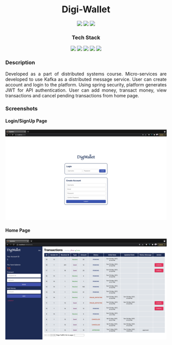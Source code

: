 <h1 align="center"> Digi-Wallet </h1>

<p align="center">
  <img src="https://img.shields.io/badge/Developer-Vishnu_Divakar-orange" />
  <img src="https://img.shields.io/badge/OpenSource-Always-green" />
  <img src="https://img.shields.io/badge/Distributed-Systems-yellow" />
</p>

<h3 align="center">Tech Stack</h3>
<p align="center">
  <img src="https://img.shields.io/badge/Java-SpringBoot-orange" />
  <img src="https://img.shields.io/badge/React-green" />
  <img src="https://img.shields.io/badge/Kafka-yellow" />
  <img src="https://img.shields.io/badge/Postgres-blue" />
  <img src="https://img.shields.io/badge/Docker-important" />
</p>

<h3>Description</h3>
<p align='justify'>
  Developed as a part of distributed systems course. Micro-services are developed
  to use Kafka as a distributed message service. User can create account and login
  to the platform. Using spring security, platform generates JWT for API authentication.
  User can add money, transact money, view transactions and cancel pending transactions
  from home page.
</p>

<h3>Screenshots</h3>

<h4>Login/SignUp Page</h4>
<div>
  <p align='justify'>
    <img src="https://github.com/vishnudivakar31/digi-wallet/blob/main/screenshots/login_screen.png" />
  </p>
</div>

<h4>Home Page</h4>
<div>
  <p align='justify'>
    <img src=https://github.com/vishnudivakar31/digi-wallet/blob/main/screenshots/home_screen.png" />
  </p>
</div>
